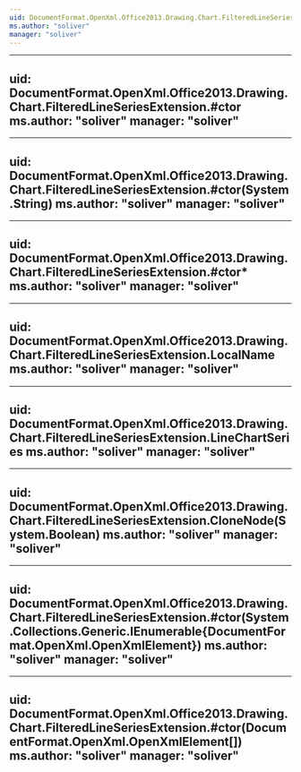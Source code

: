 ```yaml
---
uid: DocumentFormat.OpenXml.Office2013.Drawing.Chart.FilteredLineSeriesExtension
ms.author: "soliver"
manager: "soliver"
---
```


---
uid: DocumentFormat.OpenXml.Office2013.Drawing.Chart.FilteredLineSeriesExtension.#ctor
ms.author: "soliver"
manager: "soliver"
---

---
uid: DocumentFormat.OpenXml.Office2013.Drawing.Chart.FilteredLineSeriesExtension.#ctor(System.String)
ms.author: "soliver"
manager: "soliver"
---

---
uid: DocumentFormat.OpenXml.Office2013.Drawing.Chart.FilteredLineSeriesExtension.#ctor*
ms.author: "soliver"
manager: "soliver"
---

---
uid: DocumentFormat.OpenXml.Office2013.Drawing.Chart.FilteredLineSeriesExtension.LocalName
ms.author: "soliver"
manager: "soliver"
---

---
uid: DocumentFormat.OpenXml.Office2013.Drawing.Chart.FilteredLineSeriesExtension.LineChartSeries
ms.author: "soliver"
manager: "soliver"
---

---
uid: DocumentFormat.OpenXml.Office2013.Drawing.Chart.FilteredLineSeriesExtension.CloneNode(System.Boolean)
ms.author: "soliver"
manager: "soliver"
---

---
uid: DocumentFormat.OpenXml.Office2013.Drawing.Chart.FilteredLineSeriesExtension.#ctor(System.Collections.Generic.IEnumerable{DocumentFormat.OpenXml.OpenXmlElement})
ms.author: "soliver"
manager: "soliver"
---

---
uid: DocumentFormat.OpenXml.Office2013.Drawing.Chart.FilteredLineSeriesExtension.#ctor(DocumentFormat.OpenXml.OpenXmlElement[])
ms.author: "soliver"
manager: "soliver"
---
